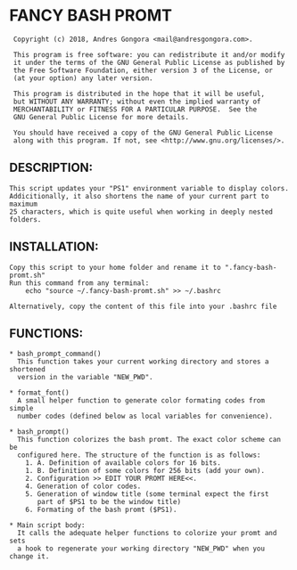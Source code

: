 

#	                            FANCY BASH PROMT

	 Copyright (c) 2018, Andres Gongora <mail@andresgongora.com>.

	 This program is free software: you can redistribute it and/or modify
	 it under the terms of the GNU General Public License as published by
	 the Free Software Foundation, either version 3 of the License, or
	 (at your option) any later version.

	 This program is distributed in the hope that it will be useful,
	 but WITHOUT ANY WARRANTY; without even the implied warranty of
	 MERCHANTABILITY or FITNESS FOR A PARTICULAR PURPOSE.  See the
	 GNU General Public License for more details.

	 You should have received a copy of the GNU General Public License
	 along with this program. If not, see <http://www.gnu.org/licenses/>.





## DESCRIPTION:
	This script updates your "PS1" environment variable to display colors.
	Addicitionally, it also shortens the name of your current part to maximum
	25 characters, which is quite useful when working in deeply nested folders.



## INSTALLATION:
	Copy this script to your home folder and rename it to ".fancy-bash-promt.sh"
	Run this command from any terminal:
		echo "source ~/.fancy-bash-promt.sh" >> ~/.bashrc

	Alternatively, copy the content of this file into your .bashrc file



## FUNCTIONS:

    * bash_prompt_command()
	  This function takes your current working directory and stores a shortened
	  version in the variable "NEW_PWD".

	* format_font()
	  A small helper function to generate color formating codes from simple
	  number codes (defined below as local variables for convenience).

	* bash_prompt()
	  This function colorizes the bash promt. The exact color scheme can be
	  configured here. The structure of the function is as follows:
		1. A. Definition of available colors for 16 bits.
		1. B. Definition of some colors for 256 bits (add your own).
		2. Configuration >> EDIT YOUR PROMT HERE<<.
		4. Generation of color codes.
		5. Generation of window title (some terminal expect the first
		   part of $PS1 to be the window title)
		6. Formating of the bash promt ($PS1).

	* Main script body:
	  It calls the adequate helper functions to colorize your promt and sets
	  a hook to regenerate your working directory "NEW_PWD" when you change it.
